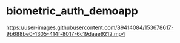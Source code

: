 # biometric_auth_demoapp



https://user-images.githubusercontent.com/89414084/153678617-9b688be0-1305-414f-8017-6c19daae9212.mp4


